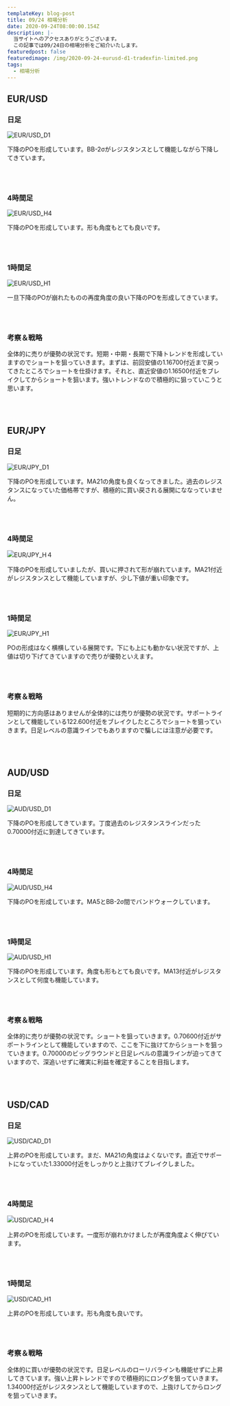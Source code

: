 ```yaml
---
templateKey: blog-post
title: 09/24 相場分析
date: 2020-09-24T08:00:00.154Z
description: |-
  当サイトへのアクセスありがとうございます。
  この記事では09/24日の相場分析をご紹介いたします。
featuredpost: false
featuredimage: /img/2020-09-24-eurusd-d1-tradexfin-limited.png
tags:
  - 相場分析
---
```

## EUR/USD

### 日足

![EUR/USD_D1](/img/2020-09-24-eurusd-d1-tradexfin-limited.png)

下降のPOを形成しています。BB-2σがレジスタンスとして機能しながら下降してきています。

<br/>
<br/>

### 4時間足

![EUR/USD_H4](/img/2020-09-24-eurusd-h4-tradexfin-limited.png)

下降のPOを形成しています。形も角度もとても良いです。

<br/>
<br/>

### 1時間足

![EUR/USD_H1](/img/2020-09-24-eurusd-h1-tradexfin-limited.png)

一旦下降のPOが崩れたものの再度角度の良い下降のPOを形成してきています。

<br/>
<br/>

### 考察＆戦略

全体的に売りが優勢の状況です。短期・中期・長期で下降トレンドを形成していますのでショートを狙っていきます。まずは、前回安値の1.16700付近まで戻ってきたところでショートを仕掛けます。それと、直近安値の1.16500付近をブレイクしてからショートを狙います。強いトレンドなので積極的に狙っていこうと思います。

<br/>
<br/>

## EUR/JPY

### 日足

![EUR/JPY_D1](/img/2020-09-24-eurjpy-d1-tradexfin-limited.png)

下降のPOを形成しています。MA21の角度も良くなってきました。過去のレジスタンスになっていた価格帯ですが、積極的に買い戻される展開にななっていません。

<br/>
<br/>

### 4時間足

![EUR/JPY_H４](/img/2020-09-24-eurjpy-h4-tradexfin-limited.png)

下降のPOを形成していましたが、買いに押されて形が崩れています。MA21付近がレジスタンスとして機能していますが、少し下値が重い印象です。

<br/>
<br/>

### 1時間足

![EUR/JPY_H1](/img/2020-09-24-eurjpy-h1-tradexfin-limited.png)

POの形成はなく横横している展開です。下にも上にも動かない状況ですが、上値は切り下げてきていますので売りが優勢といえます。

<br/>
<br/>

### 考察＆戦略

短期的に方向感はありませんが全体的には売りが優勢の状況です。サポートラインとして機能している122.600付近をブレイクしたところでショートを狙っていきます。日足レベルの意識ラインでもありますので騙しには注意が必要です。

<br/>
<br/>

## AUD/USD

### 日足

![AUD/USD_D1](/img/2020-09-24-audusd-d1-tradexfin-limited.png)

下降のPOを形成してきています。丁度過去のレジスタンスラインだった0.70000付近に到達してきています。

<br/>
<br/>

### 4時間足

![AUD/USD_H4](/img/2020-09-24-audusd-h4-tradexfin-limited.png)

下降のPOを形成しています。MA5とBB-2σ間でバンドウォークしています。

<br/>
<br/>

### 1時間足

![AUD/USD_H1](/img/2020-09-24-audusd-h1-tradexfin-limited.png)

下降のPOを形成しています。角度も形もとても良いです。MA13付近がレジスタンスとして何度も機能しています。

<br/>
<br/>

### 考察＆戦略

全体的に売りが優勢の状況です。ショートを狙っていきます。0.70600付近がサポートラインとして機能していますので、ここを下に抜けてからショートを狙っていきます。0.70000のビッグラウンドと日足レベルの意識ラインが迫ってきていますので、深追いせずに確実に利益を確定することを目指します。

<br/>
<br/>

## USD/CAD

### 日足

![USD/CAD_D1](/img/2020-09-24-usdcad-d1-tradexfin-limited.png)

上昇のPOを形成しています。まだ、MA21の角度はよくないです。直近でサポートになっていた1.33000付近をしっかりと上抜けてブレイクしました。

<br/>
<br/>

### 4時間足

![USD/CAD_H４](/img/2020-09-24-usdcad-h4-tradexfin-limited.png)

上昇のPOを形成しています。一度形が崩れかけましたが再度角度よく伸びています。

<br/>
<br/>

### 1時間足

![USD/CAD_H1](/img/2020-09-24-usdcad-h1-tradexfin-limited.png)

上昇のPOを形成しています。形も角度も良いです。

<br/>
<br/>

### 考察＆戦略
全体的に買いが優勢の状況です。日足レベルのローリバラインも機能せずに上昇してきています。強い上昇トレンドですので積極的にロングを狙っていきます。1.34000付近がレジスタンスとして機能していますので、上抜けしてからロングを狙っていきます。

